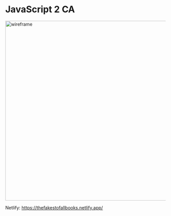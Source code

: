 # JavaScript 2 CA

<img width="563" alt="wireframe" src="https://user-images.githubusercontent.com/91594315/187910899-a7be568a-2262-457e-84f5-0540385ecff4.png">

Netlify: https://thefakestofallbooks.netlify.app/
